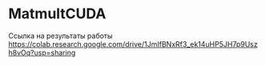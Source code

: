 # MatmultCUDA

Ссылка на результаты работы 
https://colab.research.google.com/drive/1JmIfBNxRf3_ek14uHP5JH7p9Uszh8vOq?usp=sharing
